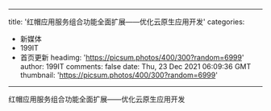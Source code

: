 
---
title: '红帽应用服务组合功能全面扩展——优化云原生应用开发'
categories: 
 - 新媒体
 - 199IT
 - 首页更新
headimg: 'https://picsum.photos/400/300?random=6999'
author: 199IT
comments: false
date: Thu, 23 Dec 2021 06:09:36 GMT
thumbnail: 'https://picsum.photos/400/300?random=6999'
---

<div>   
红帽应用服务组合功能全面扩展——优化云原生应用开发  
</div>
            